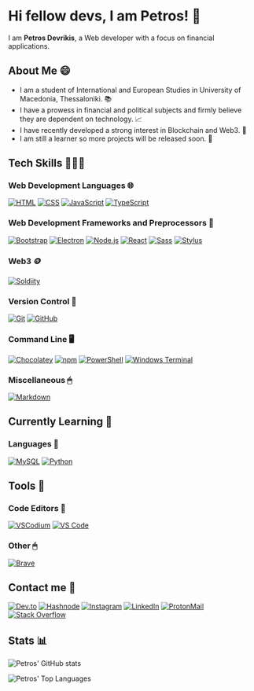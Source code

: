 # Hi fellow devs, I am Petros! 👋

<!--
**Petrosdevri/Petrosdevri** is a ✨ _special_ ✨ repository because its `README.md` (this file) appears on your GitHub profile.

Here are some ideas to get you started:

- 🔭 I’m currently working on ...
- 🌱 I’m currently learning ...
- 👯 I’m looking to collaborate on ...
- 🤔 I’m looking for help with ...
- 💬 Ask me about ...
- 📫 How to reach me: ...
- 😄 Pronouns: ...
- ⚡ Fun fact: ...
-->

I am **Petros Devrikis**, a Web developer with a focus on financial applications. 

## About Me 😄

- I am a student of International and European Studies in University of Macedonia, Thessaloniki. 📚
- I have a prowess in financial and political subjects and firmly believe they are dependent on technology. 📈
- I have recently developed a strong interest in Blockchain and Web3. 💸
- I am still a learner so more projects will be released soon. 👀


## Tech Skills 🧑🏼‍💻

### Web Development Languages 🌐
<a href="https://developer.mozilla.org/en-US/docs/Glossary/HTML5" target="_blank"><img src="https://img.shields.io/badge/HTML5-E34F26?style=for-the-badge&logo=html5&logoColor=white" alt="HTML" /></a>
<a href="https://www.w3.org/TR/CSS/#intro" target="_blank"><img src="https://img.shields.io/badge/CSS3-1572B6?style=for-the-badge&logo=css3&logoColor=white" alt="CSS" /></a>
<a href="https://developer.mozilla.org/en-US/docs/Web/JavaScript" target="_blank"><img src="https://img.shields.io/badge/JavaScript-F7DF1E?style=for-the-badge&logo=javascript&logoColor=black" alt="JavaScript" /></a>
<a href="https://www.typescriptlang.org/" target="_blank"><img src="https://img.shields.io/badge/TypeScript-3178C6?style=for-the-badge&logo=typescript&logoColor=white" alt="TypeScript" /></a>

### Web Development Frameworks and Preprocessors 🚀
<a href="https://getbootstrap.com/" target="_blank"><img src="https://img.shields.io/badge/Bootsrap-7952B3?style=for-the-badge&logo=bootstrap&logoColor=white" alt="Bootstrap" /></a>
<a href="https://www.electronjs.org/" target="_blank"><img src="https://img.shields.io/badge/Electron-47848F?style=for-the-badge&logo=electron&logoColor=white" alt="Electron" /></a>
<a href="https://nodejs.org/en/" target="_blank"><img src="https://img.shields.io/badge/Node.js-339933?style=for-the-badge&logo=node.js&logoColor=white" alt="Node.js" /></a>
<a href="https://reactjs.org/" target="_blank"><img src="https://img.shields.io/badge/React-20232A?style=for-the-badge&logo=react&logoColor=61DAFB" alt="React" /></a>
<a href="https://sass-lang.com/" target="_blank"><img src="https://img.shields.io/badge/SASS-CC6699?style=for-the-badge&logo=sass&logoColor=white" alt="Sass" /></a>
<a href="https://stylus-lang.com/" target="_blank"><img src="https://img.shields.io/badge/Stylus-333333?style=for-the-badge&logo=stylus&logoColor=white" alt="Stylus" /></a>

### Web3 🪙
<a href="https://docs.soliditylang.org/" target="_blank"><img src="https://img.shields.io/badge/Solidity-e6e6e6?style=for-the-badge&logo=solidity&logoColor=black" alt="Soldiity" /></a>

### Version Control 🛂
<a href="https://git-scm.com/" target="_blank"><img src="https://img.shields.io/badge/Git-F05032?style=for-the-badge&logo=git&logoColor=white" alt="Git" /></a>
<a href="https://github.com/" target="_blank"><img src="https://img.shields.io/badge/GitHub-181717.svg?&style=for-the-badge&logo=github&logoColor=white" alt="GitHub" /></a>

### Command Line 🖥️
<a href="https://chocolatey.org/" target="_blank"><img src="https://img.shields.io/badge/Chocolatey-80B5E3?style=for-the-badge&logo=chocolatey&logoColor=white" alt="Chocolatey" /></a>
<a href="https://www.npmjs.com/" target="_blank"><img src="https://img.shields.io/badge/npm-CB3837?style=for-the-badge&logo=npm&logoColor=white" alt="npm" /></a>
<a href="https://microsoft.com/powershell" target="_blank"><img src="https://img.shields.io/badge/PowerShell-5391FE?style=for-the-badge&logo=powershell&logoColor=white" alt="PowerShell" /></a>
<a href="https://aka.ms/terminal" target="_blank"><img src="https://img.shields.io/badge/Windows Terminal-4D4D4D?style=for-the-badge&logo=windows-terminal&logoColor=white" alt="Windows Terminal" /></a>

### Miscellaneous 🖱
<a href="https://daringfireball.net/projects/markdown/" target="_blank"><img src="https://img.shields.io/badge/Markdown-000000?style=for-the-badge&logo=markdown&logoColor=white" alt="Markdown" /></a>

## Currently Learning 📗

### Languages 📕
<a href="https://www.mysql.com/" target="_blank"><img src="https://img.shields.io/badge/MySQL-F18C00.svg?style=for-the-badge&logo=mysql&logoColor=white" alt="MySQL" /></a>
<a href="https://www.python.org/" target="_blank"><img src="https://img.shields.io/badge/Python-3776AB.svg?style=for-the-badge&logo=python&logoColor=FFE052" alt="Python" /></a>

## Tools 🔨

### Code Editors 📜
<a href="https://vscodium.com/" target="_blank"><img src="https://img.shields.io/badge/VSCodium-2F80ED.svg?&style=for-the-badge&logo=vscodium&logoColor=white" alt="VSCodium" /></a>
<a href="https://code.visualstudio.com/" target="_blank"><img src="https://img.shields.io/badge/VS%20Code-007ACC.svg?&style=for-the-badge&logo=visual-studio-code&logoColor=white" alt="VS Code" /></a>

### Other 🖱
<a href="https://brave.com/" target="_blank"><img src="https://img.shields.io/badge/Brave-FB542B.svg?&style=for-the-badge&logo=brave&logoColor=white" alt="Brave" /></a>

## Contact me 💬
[![Dev.to](https://img.shields.io/badge/Dev.to-0A0A0A?style=for-the-badge&logo=devdotto&logoColor=white)](https://dev.to/petrosdevri)
[![Hashnode](https://img.shields.io/badge/Hashnode-2962FF?style=for-the-badge&logo=hashnode&logoColor=white)](https://hashnode.com/@Petrosdevri)
[![Instagram](https://img.shields.io/badge/Instagram-E4405F?style=for-the-badge&logo=instagram&logoColor=white)](https://instagram.com/petrosdevri)
[![LinkedIn](https://img.shields.io/badge/LinkedIn-0077B5?style=for-the-badge&logo=linkedin&logoColor=white)](https://www.linkedin.com/in/petros-devrikis/)
[![ProtonMail](https://img.shields.io/badge/ProtonMail-8B89CC?style=for-the-badge&logo=protonmail&logoColor=white)](mailto:petrosdevrikis@proton.me)
[![Stack Overflow](https://img.shields.io/badge/Stack%20Overflow-F58025?style=for-the-badge&logo=stackoverflow&logoColor=white)](https://stackoverflow.com/users/19635354/petros-devrikis)

## Stats 📊
![Petros' GitHub stats](https://github-readme-stats-git-masterrstaa-rickstaa.vercel.app/api?username=petrosdevri&show_icons=true&theme=radical)

![Petros' Top Languages](https://github-readme-stats-git-masterrstaa-rickstaa.vercel.app/api/top-langs/?username=petrosdevri&theme=radical&layout=compact&hide=c%23)
